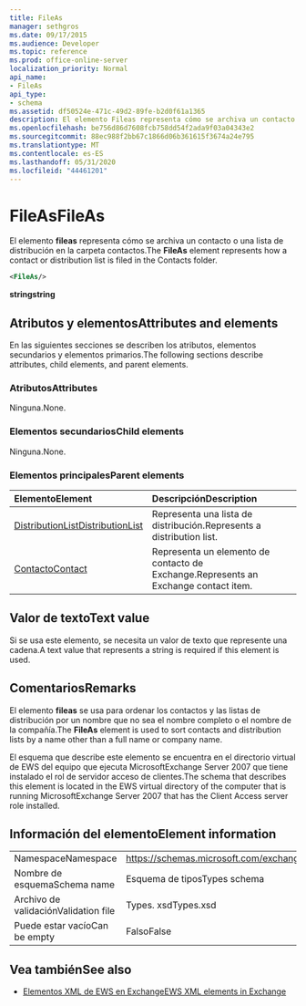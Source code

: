 ```yaml
---
title: FileAs
manager: sethgros
ms.date: 09/17/2015
ms.audience: Developer
ms.topic: reference
ms.prod: office-online-server
localization_priority: Normal
api_name:
- FileAs
api_type:
- schema
ms.assetid: df50524e-471c-49d2-89fe-b2d0f61a1365
description: El elemento Fileas representa cómo se archiva un contacto o una lista de distribución en la carpeta contactos.
ms.openlocfilehash: be756d86d7608fcb758dd54f2ada9f03a04343e2
ms.sourcegitcommit: 88ec988f2bb67c1866d06b361615f3674a24e795
ms.translationtype: MT
ms.contentlocale: es-ES
ms.lasthandoff: 05/31/2020
ms.locfileid: "44461201"
---
```

# <a name="fileas"></a><span data-ttu-id="e3569-103">FileAs</span><span class="sxs-lookup"><span data-stu-id="e3569-103">FileAs</span></span>

<span data-ttu-id="e3569-104">El elemento **fileas** representa cómo se archiva un contacto o una lista de distribución en la carpeta contactos.</span><span class="sxs-lookup"><span data-stu-id="e3569-104">The **FileAs** element represents how a contact or distribution list is filed in the Contacts folder.</span></span> 
  
```xml
<FileAs/>
```

 <span data-ttu-id="e3569-105">**string**</span><span class="sxs-lookup"><span data-stu-id="e3569-105">**string**</span></span>
## <a name="attributes-and-elements"></a><span data-ttu-id="e3569-106">Atributos y elementos</span><span class="sxs-lookup"><span data-stu-id="e3569-106">Attributes and elements</span></span>

<span data-ttu-id="e3569-107">En las siguientes secciones se describen los atributos, elementos secundarios y elementos primarios.</span><span class="sxs-lookup"><span data-stu-id="e3569-107">The following sections describe attributes, child elements, and parent elements.</span></span>
  
### <a name="attributes"></a><span data-ttu-id="e3569-108">Atributos</span><span class="sxs-lookup"><span data-stu-id="e3569-108">Attributes</span></span>

<span data-ttu-id="e3569-109">Ninguna.</span><span class="sxs-lookup"><span data-stu-id="e3569-109">None.</span></span>
  
### <a name="child-elements"></a><span data-ttu-id="e3569-110">Elementos secundarios</span><span class="sxs-lookup"><span data-stu-id="e3569-110">Child elements</span></span>

<span data-ttu-id="e3569-111">Ninguna.</span><span class="sxs-lookup"><span data-stu-id="e3569-111">None.</span></span>
  
### <a name="parent-elements"></a><span data-ttu-id="e3569-112">Elementos principales</span><span class="sxs-lookup"><span data-stu-id="e3569-112">Parent elements</span></span>

|<span data-ttu-id="e3569-113">**Elemento**</span><span class="sxs-lookup"><span data-stu-id="e3569-113">**Element**</span></span>|<span data-ttu-id="e3569-114">**Descripción**</span><span class="sxs-lookup"><span data-stu-id="e3569-114">**Description**</span></span>|
|:-----|:-----|
|[<span data-ttu-id="e3569-115">DistributionList</span><span class="sxs-lookup"><span data-stu-id="e3569-115">DistributionList</span></span>](distributionlist.md) <br/> |<span data-ttu-id="e3569-116">Representa una lista de distribución.</span><span class="sxs-lookup"><span data-stu-id="e3569-116">Represents a distribution list.</span></span>  <br/> |
|[<span data-ttu-id="e3569-117">Contacto</span><span class="sxs-lookup"><span data-stu-id="e3569-117">Contact</span></span>](contact.md) <br/> |<span data-ttu-id="e3569-118">Representa un elemento de contacto de Exchange.</span><span class="sxs-lookup"><span data-stu-id="e3569-118">Represents an Exchange contact item.</span></span>  <br/> |
   
## <a name="text-value"></a><span data-ttu-id="e3569-119">Valor de texto</span><span class="sxs-lookup"><span data-stu-id="e3569-119">Text value</span></span>

<span data-ttu-id="e3569-120">Si se usa este elemento, se necesita un valor de texto que represente una cadena.</span><span class="sxs-lookup"><span data-stu-id="e3569-120">A text value that represents a string is required if this element is used.</span></span>
  
## <a name="remarks"></a><span data-ttu-id="e3569-121">Comentarios</span><span class="sxs-lookup"><span data-stu-id="e3569-121">Remarks</span></span>

<span data-ttu-id="e3569-122">El elemento **fileas** se usa para ordenar los contactos y las listas de distribución por un nombre que no sea el nombre completo o el nombre de la compañía.</span><span class="sxs-lookup"><span data-stu-id="e3569-122">The **FileAs** element is used to sort contacts and distribution lists by a name other than a full name or company name.</span></span> 
  
<span data-ttu-id="e3569-123">El esquema que describe este elemento se encuentra en el directorio virtual de EWS del equipo que ejecuta MicrosoftExchange Server 2007 que tiene instalado el rol de servidor acceso de clientes.</span><span class="sxs-lookup"><span data-stu-id="e3569-123">The schema that describes this element is located in the EWS virtual directory of the computer that is running MicrosoftExchange Server 2007 that has the Client Access server role installed.</span></span>
  
## <a name="element-information"></a><span data-ttu-id="e3569-124">Información del elemento</span><span class="sxs-lookup"><span data-stu-id="e3569-124">Element information</span></span>

|||
|:-----|:-----|
|<span data-ttu-id="e3569-125">Namespace</span><span class="sxs-lookup"><span data-stu-id="e3569-125">Namespace</span></span>  <br/> |https://schemas.microsoft.com/exchange/services/2006/types  <br/> |
|<span data-ttu-id="e3569-126">Nombre de esquema</span><span class="sxs-lookup"><span data-stu-id="e3569-126">Schema name</span></span>  <br/> |<span data-ttu-id="e3569-127">Esquema de tipos</span><span class="sxs-lookup"><span data-stu-id="e3569-127">Types schema</span></span>  <br/> |
|<span data-ttu-id="e3569-128">Archivo de validación</span><span class="sxs-lookup"><span data-stu-id="e3569-128">Validation file</span></span>  <br/> |<span data-ttu-id="e3569-129">Types. xsd</span><span class="sxs-lookup"><span data-stu-id="e3569-129">Types.xsd</span></span>  <br/> |
|<span data-ttu-id="e3569-130">Puede estar vacío</span><span class="sxs-lookup"><span data-stu-id="e3569-130">Can be empty</span></span>  <br/> |<span data-ttu-id="e3569-131">Falso</span><span class="sxs-lookup"><span data-stu-id="e3569-131">False</span></span>  <br/> |
   
## <a name="see-also"></a><span data-ttu-id="e3569-132">Vea también</span><span class="sxs-lookup"><span data-stu-id="e3569-132">See also</span></span>



- [<span data-ttu-id="e3569-133">Elementos XML de EWS en Exchange</span><span class="sxs-lookup"><span data-stu-id="e3569-133">EWS XML elements in Exchange</span></span>](ews-xml-elements-in-exchange.md)

